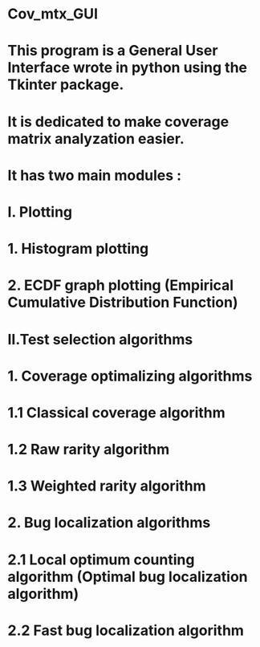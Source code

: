 # Cov_mtx_GUI

# This program is a General User Interface wrote in python using the Tkinter package.
# It is dedicated to make coverage matrix analyzation easier.
# It has two main modules : 
#   I. Plotting
#     1. Histogram plotting
#     2. ECDF graph plotting (Empirical Cumulative Distribution Function)
#   II.Test selection algorithms
#     1. Coverage optimalizing algorithms
#       1.1 Classical coverage algorithm
#       1.2 Raw rarity algorithm
#       1.3 Weighted rarity algorithm
#     2. Bug localization algorithms
#       2.1 Local optimum counting algorithm (Optimal bug localization algorithm)
#       2.2 Fast bug localization algorithm
